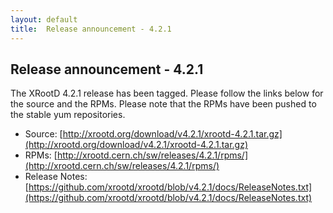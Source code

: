 ```yaml
---
layout: default
title:  Release announcement - 4.2.1
---
```


Release announcement - 4.2.1
-----------------------------

The XRootD 4.2.1 release has been tagged. Please follow the links
below for the source and the RPMs. Please note that the RPMs have been pushed
to the stable yum repositories.

 * Source: [http://xrootd.org/download/v4.2.1/xrootd-4.2.1.tar.gz](http://xrootd.org/download/v4.2.1/xrootd-4.2.1.tar.gz)
 * RPMs: [http://xrootd.cern.ch/sw/releases/4.2.1/rpms/](http://xrootd.cern.ch/sw/releases/4.2.1/rpms/)
 * Release Notes: [https://github.com/xrootd/xrootd/blob/v4.2.1/docs/ReleaseNotes.txt](https://github.com/xrootd/xrootd/blob/v4.2.1/docs/ReleaseNotes.txt)
